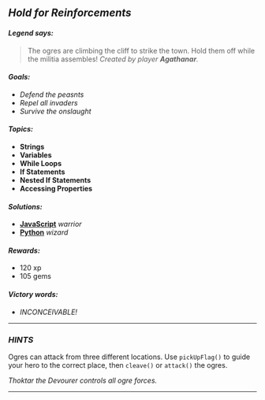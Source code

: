 ## _Hold for Reinforcements_

#### _Legend says:_
> The ogres are climbing the cliff to strike the town. Hold them off while the militia assembles! _Created by player **Agathanar**._

#### _Goals:_
+ _Defend the peasnts_
+ _Repel all invaders_
+ _Survive the onslaught_

#### _Topics:_
+ **Strings**
+ **Variables**
+ **While Loops**
+ **If Statements**
+ **Nested If Statements**
+ **Accessing Properties**

#### _Solutions:_
+ **[JavaScript](reinforce.js)** _warrior_
+ **[Python](reinforce.py)** _wizard_

#### _Rewards:_
+ 120 xp
+ 105 gems

#### _Victory words:_
+ _INCONCEIVABLE!_

___

### _HINTS_

Ogres can attack from three different locations. Use `pickUpFlag()` to guide your hero to the correct place, then `cleave()` or `attack()` the ogres.

_Thoktar the Devourer controls all ogre forces._

___
